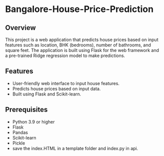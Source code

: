 # Bangalore-House-Price-Prediction

## Overview

This project is a web application that predicts house prices based on input features such as location, BHK (bedrooms), number of bathrooms, and square feet. The application is built using Flask for the web framework and a pre-trained Ridge regression model to make predictions.

## Features

- User-friendly web interface to input house features.
- Predicts house prices based on input data.
- Built using Flask and Scikit-learn.

## Prerequisites

- Python 3.9 or higher
- Flask
- Pandas
- Scikit-learn
- Pickle
- save the index.HTML in a template folder and index.py in api.
